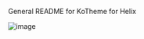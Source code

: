 General README for KoTheme for Helix

![image](https://github.com/JoshBenn/KoTheme-for-Helix/assets/134667610/f6385a0b-5662-444a-bc24-44ab3907947e)


